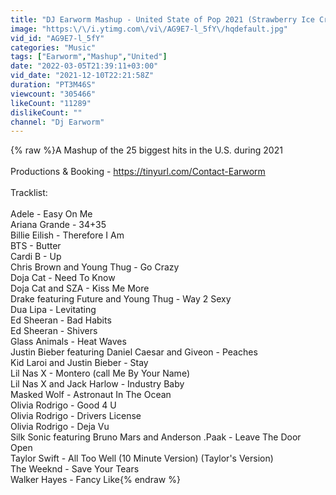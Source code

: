 ```yaml
---
title: "DJ Earworm Mashup - United State of Pop 2021 (Strawberry Ice Cream)"
image: "https:\/\/i.ytimg.com\/vi\/AG9E7-l_5fY\/hqdefault.jpg"
vid_id: "AG9E7-l_5fY"
categories: "Music"
tags: ["Earworm","Mashup","United"]
date: "2022-03-05T21:39:11+03:00"
vid_date: "2021-12-10T22:21:58Z"
duration: "PT3M46S"
viewcount: "305466"
likeCount: "11289"
dislikeCount: ""
channel: "Dj Earworm"
---
```

{% raw %}A Mashup of the 25 biggest hits in the U.S. during 2021<br /><br />Productions &amp; Booking - <a rel="nofollow" target="blank" href="https://tinyurl.com/Contact-Earworm">https://tinyurl.com/Contact-Earworm</a><br /><br />Tracklist:<br /><br />Adele - Easy On Me<br />Ariana Grande - 34+35<br />Billie Eilish - Therefore I Am<br />BTS - Butter<br />Cardi B - Up<br />Chris Brown and Young Thug - Go Crazy<br />Doja Cat - Need To Know<br />Doja Cat and SZA - Kiss Me More<br />Drake featuring Future and Young Thug - Way 2 Sexy<br />Dua Lipa - Levitating<br />Ed Sheeran - Bad Habits<br />Ed Sheeran - Shivers<br />Glass Animals - Heat Waves<br />Justin Bieber featuring Daniel Caesar and Giveon - Peaches<br />Kid Laroi and Justin Bieber - Stay<br />Lil Nas X - Montero (call Me By Your Name)<br />Lil Nas X and Jack Harlow - Industry Baby<br />Masked Wolf - Astronaut In The Ocean<br />Olivia Rodrigo - Good 4 U<br />Olivia Rodrigo - Drivers License<br />Olivia Rodrigo - Deja Vu<br />Silk Sonic featuring Bruno Mars and Anderson .Paak - Leave The Door Open<br />Taylor Swift - All Too Well (10 Minute Version) (Taylor's Version) <br />The Weeknd - Save Your Tears<br />Walker Hayes - Fancy Like{% endraw %}
